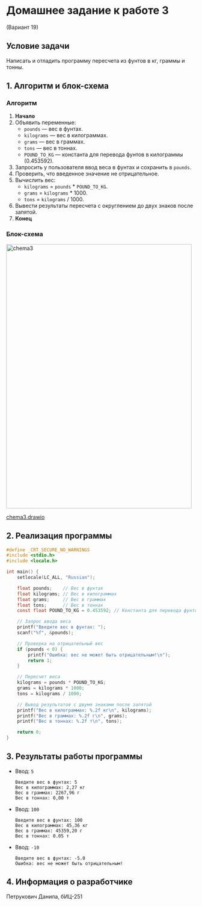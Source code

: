 # Домашнее задание к работе 3
(Вариант 19)

## Условие задачи
Написать и отладить программу пересчета из фунтов в кг, граммы и тонны.

## 1. Алгоритм и блок-схема

### Алгоритм
1. **Начало**
2. Объявить переменные:
   - `pounds` — вес в фунтах.
   - `kilograms` — вес в килограммах.
   - `grams` — вес в граммах.
   - `tons` — вес в тоннах.
   - `POUND_TO_KG` — константа для перевода фунтов в килограммы (0.453592).
3. Запросить у пользователя ввод веса в фунтах и сохранить в `pounds`.
4. Проверить, что введенное значение не отрицательное.
5. Вычислить вес:
   - `kilograms` = `pounds` * `POUND_TO_KG`.
   - `grams` = `kilograms` * 1000.
   - `tons` = `kilograms` / 1000.
6. Вывести результаты пересчета с округлением до двух знаков после запятой.
7. **Конец**

### Блок-схема
<img width="493" height="702" alt="chema3" src="https://github.com/user-attachments/assets/8fba22b1-31cf-4fd3-95be-76e3bcff446f" />


[chema3.drawio]([https://github.com/user-attachments/files/22751588/3.drawio](https://github.com/danechek07/rabota-3/blob/main/chema3.png))

## 2. Реализация программы

```c
#define _CRT_SECURE_NO_WARNINGS
#include <stdio.h>
#include <locale.h>

int main() {
    setlocale(LC_ALL, "Russian");

    float pounds;    // Вес в фунтах
    float kilograms; // Вес в килограммах
    float grams;     // Вес в граммах
    float tons;      // Вес в тоннах
    const float POUND_TO_KG = 0.453592; // Константа для перевода фунтов в кг

    // Запрос ввода веса
    printf("Введите вес в фунтах: ");
    scanf("%f", &pounds);

    // Проверка на отрицательный вес
    if (pounds < 0) {
        printf("Ошибка: вес не может быть отрицательным!\n");
        return 1;
    }

    // Пересчет веса
    kilograms = pounds * POUND_TO_KG;
    grams = kilograms * 1000;
    tons = kilograms / 1000;

    // Вывод результатов с двумя знаками после запятой
    printf("Вес в килограммах: %.2f кг\n", kilograms);
    printf("Вес в граммах: %.2f г\n", grams);
    printf("Вес в тоннах: %.2f т\n", tons);

    return 0;
}
```

## 3. Результаты работы программы
- Ввод: `5`
  ```
  Введите вес в фунтах: 5
  Вес в килограммах: 2,27 кг
  Вес в граммах: 2267,96 г
  Вес в тоннах: 0,00 т
  ```

- Ввод: `100`
  ```
  Введите вес в фунтах: 100
  Вес в килограммах: 45,36 кг
  Вес в граммах: 45359,20 г
  Вес в тоннах: 0.05 т
  ```

- Ввод: `-10`
  ```
  Введите вес в фунтах: -5.0
  Ошибка: вес не может быть отрицательным!
  ```

## 4. Информация о разработчике
Петрукович Данила, бИЦ-251
